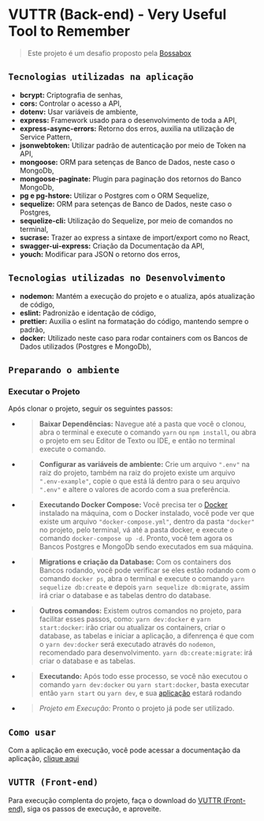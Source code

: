 # VUTTR (Back-end) - Very Useful Tool to Remember

> Este projeto é um desafio proposto pela [Bossabox](https://bossabox.com/para-empresas)

## `Tecnologias utilizadas na aplicação`
- __bcrypt:__ Criptografia de senhas,
- __cors:__ Controlar o acesso a API,
- __dotenv:__ Usar variáveis de ambiente,
- __express:__ Framework usado para o desenvolvimento de toda a API,
- __express-async-errors:__ Retorno dos erros, auxilia na utilização de Service Pattern,
- __jsonwebtoken:__ Utilizar padrão de autenticação por meio de Token na API,
- __mongoose:__ ORM para setenças de Banco de Dados, neste caso o MongoDb,
- __mongoose-paginate:__ Plugin para paginação dos retornos do Banco MongoDb,
- __pg e pg-hstore:__ Utilizar o Postgres com o ORM Sequelize,
- __sequelize:__ ORM para setenças de Banco de Dados, neste caso o Postgres,
- __sequelize-cli:__ Utilização do Sequelize, por meio de comandos no terminal,
- __sucrase:__ Trazer ao express a sintaxe de import/export como no React,
- __swagger-ui-express:__ Criação da Documentação da API,
- __youch:__ Modificar para JSON o retorno dos erros,

## `Tecnologias utilizadas no Desenvolvimento`
- __nodemon:__ Mantém a execução do projeto e o atualiza, após atualização de código,
- __eslint:__ Padronizão e identação de código,
- __prettier:__ Auxilia o eslint na formatação do código, mantendo sempre o padrão,
- __docker:__ Utilizado neste caso para rodar containers com os Bancos de Dados utilizados (Postgres e MongoDb),

## `Preparando o ambiente`

  ### Executar o Projeto
  Após clonar o projeto, seguir os seguintes passos:

  - > **Baixar Dependências:**
  Navegue até a pasta que você o clonou, abra o terminal e execute o comando `yarn` ou `npm install`, ou abra o projeto em seu Editor de Texto ou IDE, e então no terminal execute o comando.

  - > **Configurar as variáveis de ambiente:**
  Crie um arquivo `".env"` na raiz do projeto, também na raiz do projeto existe um arquivo `".env-example"`, copie o que está lá dentro para o seu arquivo `".env"` e altere o valores de acordo com a sua preferência.

  - > **Executando Docker Compose:**
  Você precisa ter o [Docker](https://docs.docker.com/) instalado na máquina, com o Docker instalado, você pode ver que existe um arquivo `"docker-compose.yml"`, dentro da pasta `"docker"` no projeto, pelo terminal, vá até a pasta docker, e execute o comando `docker-compose up -d`. Pronto, você tem agora os Bancos Postgres e MongoDb sendo executados em sua máquina.
  
  - > **Migrations e criação da Database:**
  Com os containers dos Bancos rodando, você pode verificar se eles estão rodando com o comando `docker ps`, abra o terminal e execute o comando `yarn sequelize db:create` e depois `yarn sequelize db:migrate`, assim irá criar o database e as tabelas dentro do database.
  
  - > **Outros comandos:**
  Existem outros comandos no projeto, para facilitar esses passos, como: 
  `yarn dev:docker` e `yarn start:docker`: irão criar ou atualizar os containers, criar o database, as tabelas e iniciar a aplicação, a difenrença é que com o `yarn dev:docker` será executado através do `nodemon`, recomendado para desenvolvimento.
  `yarn db:create:migrate`: irá criar o database e as tabelas.
  
  - > **Executando:**
  Após todo esse processo, se você não executou o comando `yarn dev:docker` ou `yarn start:docker`, basta executar então `yarn start` ou `yarn dev`, e sua [aplicação](http://localhost:3000) estará rodando
  
  - > *Projeto em Execução:*
   Pronto o projeto já pode ser utilizado.

## `Como usar`

Com a aplicação em execução, você pode acessar a documentação da aplicação, [clique aqui](http://localhost:3000/api-docs)

## `VUTTR (Front-end)`
Para execução complenta do projeto, faça o download do [VUTTR (Front-end)](https://github.com/Wellios/VUTTR), siga os passos de execução, e aproveite.

